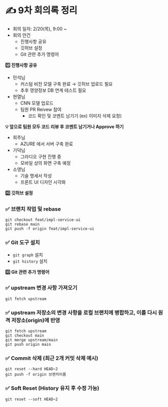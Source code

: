 # ✍️ 9차 회의록 정리

- 회의 일자: 2/20(목), 9:00 ~
- 회의 안건
    - 진행사항 공유
    - 깃허브 설정
    - Git 관련 추가 명령어

**1️⃣ 진행사항 공유**

- 민석님
    - 커스텀 비전 모델 구축 완료 → 깃허브 업로드 필요
    - 추후 영양정보 DB 연계 테스트 필요
- 현열님
    - CNN 모델 업로드
    - 팀원 PR Reivew 참여
        - 코드 확인 및 코멘트 남기기 (ex) 이미지 삭제 요청)

**💡 앞으로 팀원 모두 코드 리뷰 후 코멘트 남기거나 Approve 하기**

- 희주님
    - AZURE 에서 서버 구축 완료
- 기덕님
    - 그라디오 구현 진행 중
    - 모바일 상의 화면 구축 예정
- 소영님
    - 기술 명세서 작성
    - 프론트 UI 디자인 시각화

**2️⃣ 깃허브 설정**

### ✅ 브랜치 작업 및 rebase

```
git checkout feat/impl-service-ui
git rebase main
git push -f origin feat/impl-service-ui
```

### ✅ Git 도구 설치

- `git graph` 설치
- `git history` 설치


**3️⃣ Git 관련 추가 명령어**

### ✅ upstream 변경 사항 가져오기

```
git fetch upstream
```

### ✅ upstream 저장소의 변경 사항을 로컬 브랜치에 병합하고, 이를 다시 원격 저장소(origin)에 반영

```
git fetch upstream
git checkout main
git merge upstream/main
git push origin main
```

### ✅ Commit 삭제 (최근 2개 커밋 삭제 예시)

```
git reset --hard HEAD~2
git push -f origin 브랜치이름
```

### ✅ Soft Reset (History 유지 후 수정 가능)

```
git reset --soft HEAD~2
```